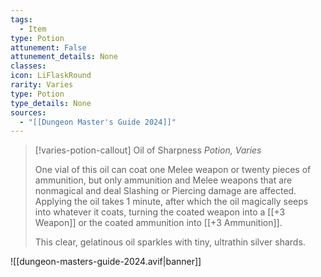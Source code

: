 ```yaml
---
tags:
  - Item
type: Potion
attunement: False
attunement_details: None
classes:
icon: LiFlaskRound
rarity: Varies
type: Potion
type_details: None
sources: 
  - "[[Dungeon Master's Guide 2024]]"
---
```

>[!varies-potion-callout] Oil of Sharpness
>_Potion, Varies_
>
>One vial of this oil can coat one Melee weapon or twenty pieces of ammunition, but only ammunition and Melee weapons that are nonmagical and deal Slashing or Piercing damage are affected. Applying the oil takes 1 minute, after which the oil magically seeps into whatever it coats, turning the coated weapon into a [[+3 Weapon]] or the coated ammunition into [[+3 Ammunition]].
>
>This clear, gelatinous oil sparkles with tiny, ultrathin silver shards.
>


![[dungeon-masters-guide-2024.avif|banner]]